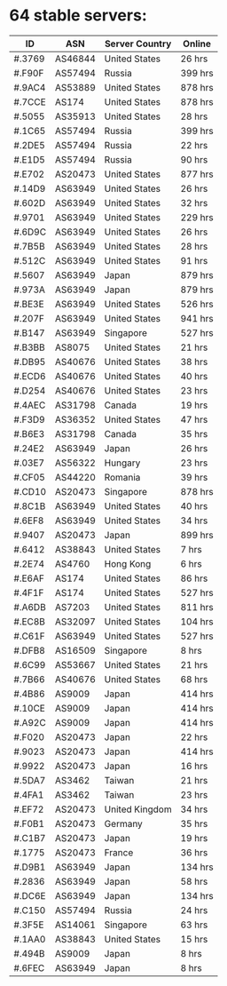 # 64 stable servers:

| ID | ASN | Server Country | Online |
| ------ | ------ | ------ | ------ |
| #.3769 | AS46844 | United States | 26 hrs |
| #.F90F | AS57494 | Russia | 399 hrs |
| #.9AC4 | AS53889 | United States | 878 hrs |
| #.7CCE | AS174 | United States | 878 hrs |
| #.5055 | AS35913 | United States | 28 hrs |
| #.1C65 | AS57494 | Russia | 399 hrs |
| #.2DE5 | AS57494 | Russia | 22 hrs |
| #.E1D5 | AS57494 | Russia | 90 hrs |
| #.E702 | AS20473 | United States | 877 hrs |
| #.14D9 | AS63949 | United States | 26 hrs |
| #.602D | AS63949 | United States | 32 hrs |
| #.9701 | AS63949 | United States | 229 hrs |
| #.6D9C | AS63949 | United States | 26 hrs |
| #.7B5B | AS63949 | United States | 28 hrs |
| #.512C | AS63949 | United States | 91 hrs |
| #.5607 | AS63949 | Japan | 879 hrs |
| #.973A | AS63949 | Japan | 879 hrs |
| #.BE3E | AS63949 | United States | 526 hrs |
| #.207F | AS63949 | United States | 941 hrs |
| #.B147 | AS63949 | Singapore | 527 hrs |
| #.B3BB | AS8075 | United States | 21 hrs |
| #.DB95 | AS40676 | United States | 38 hrs |
| #.ECD6 | AS40676 | United States | 40 hrs |
| #.D254 | AS40676 | United States | 23 hrs |
| #.4AEC | AS31798 | Canada | 19 hrs |
| #.F3D9 | AS36352 | United States | 47 hrs |
| #.B6E3 | AS31798 | Canada | 35 hrs |
| #.24E2 | AS63949 | Japan | 26 hrs |
| #.03E7 | AS56322 | Hungary | 23 hrs |
| #.CF05 | AS44220 | Romania | 39 hrs |
| #.CD10 | AS20473 | Singapore | 878 hrs |
| #.8C1B | AS63949 | United States | 40 hrs |
| #.6EF8 | AS63949 | United States | 34 hrs |
| #.9407 | AS20473 | Japan | 899 hrs |
| #.6412 | AS38843 | United States | 7 hrs |
| #.2E74 | AS4760 | Hong Kong | 6 hrs |
| #.E6AF | AS174 | United States | 86 hrs |
| #.4F1F | AS174 | United States | 527 hrs |
| #.A6DB | AS7203 | United States | 811 hrs |
| #.EC8B | AS32097 | United States | 104 hrs |
| #.C61F | AS63949 | United States | 527 hrs |
| #.DFB8 | AS16509 | Singapore | 8 hrs |
| #.6C99 | AS53667 | United States | 21 hrs |
| #.7B66 | AS40676 | United States | 68 hrs |
| #.4B86 | AS9009 | Japan | 414 hrs |
| #.10CE | AS9009 | Japan | 414 hrs |
| #.A92C | AS9009 | Japan | 414 hrs |
| #.F020 | AS20473 | Japan | 22 hrs |
| #.9023 | AS20473 | Japan | 414 hrs |
| #.9922 | AS20473 | Japan | 16 hrs |
| #.5DA7 | AS3462 | Taiwan | 21 hrs |
| #.4FA1 | AS3462 | Taiwan | 23 hrs |
| #.EF72 | AS20473 | United Kingdom | 34 hrs |
| #.F0B1 | AS20473 | Germany | 35 hrs |
| #.C1B7 | AS20473 | Japan | 19 hrs |
| #.1775 | AS20473 | France | 36 hrs |
| #.D9B1 | AS63949 | Japan | 134 hrs |
| #.2836 | AS63949 | Japan | 58 hrs |
| #.DC6E | AS63949 | Japan | 134 hrs |
| #.C150 | AS57494 | Russia | 24 hrs |
| #.3F5E | AS14061 | Singapore | 63 hrs |
| #.1AA0 | AS38843 | United States | 15 hrs |
| #.494B | AS9009 | Japan | 8 hrs |
| #.6FEC | AS63949 | Japan | 8 hrs |


